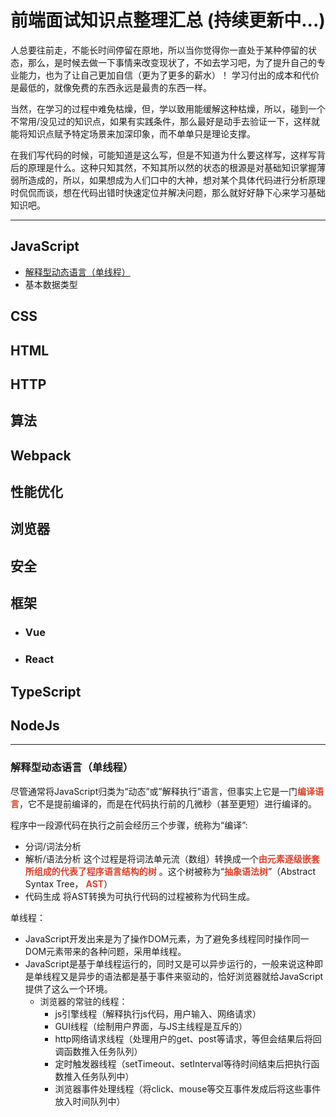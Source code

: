 # 前端面试知识点整理汇总  (持续更新中...)
人总要往前走，不能长时间停留在原地，所以当你觉得你一直处于某种停留的状态，那么，是时候去做一下事情来改变现状了，不如去学习吧，为了提升自己的专业能力，也为了让自己更加自信（更为了更多的薪水）！
学习付出的成本和代价是最低的，就像免费的东西永远是最贵的东西一样。

当然，在学习的过程中难免枯燥，但，学以致用能缓解这种枯燥，所以，碰到一个不常用/没见过的知识点，如果有实践条件，那么最好是动手去验证一下，这样就能将知识点赋予特定场景来加深印象，而不单单只是理论支撑。

在我们写代码的时候，可能知道是这么写，但是不知道为什么要这样写，这样写背后的原理是什么。这种只知其然，不知其所以然的状态的根源是对基础知识掌握薄弱所造成的，所以，如果想成为人们口中的大神，想对某个具体代码进行分析原理时侃侃而谈，想在代码出错时快速定位并解决问题，那么就好好静下心来学习基础知识吧。

---

## JavaScript
  - <a href="#js1">解释型动态语言（单线程）</a>
  - 基本数据类型

## CSS

## HTML

## HTTP

## 算法

## Webpack

## 性能优化

## 浏览器

## 安全

## 框架
- ### Vue
- ### React

## TypeScript

## NodeJs

---

### <span id='js1'>解释型动态语言（单线程）</span>
尽管通常将JavaScript归类为“动态”或”解释执行”语言，但事实上它是一门<b><font color='#DF402A'>编译语言</font></b>，它不是提前编译的，而是在代码执行前的几微秒（甚至更短）进行编译的。

程序中一段源代码在执行之前会经历三个步骤，统称为“编译”:
- 分词/词法分析
- 解析/语法分析
    这个过程是将词法单元流（数组）转换成一个<b><font color='#DF402A'>由元素逐级嵌套所组成的代表了程序语言结构的树</font></b> 。这个树被称为“<b><font color='#DF402A'>抽象语法树</font></b>”（Abstract Syntax Tree， <b><font color='#DF402A'>AST</font></b>）
- 代码生成
    将AST转换为可执行代码的过程被称为代码生成。

单线程：
- JavaScript开发出来是为了操作DOM元素，为了避免多线程同时操作同一DOM元素带来的各种问题，采用单线程。
- JavaScript是基于单线程运行的，同时又是可以异步运行的，一般来说这种即是单线程又是异步的语法都是基于事件来驱动的，恰好浏览器就给JavaScript提供了这么一个环境。  
  - 浏览器的常驻的线程：  
    - js引擎线程（解释执行js代码，用户输入、网络请求）
    - GUI线程（绘制用户界面，与JS主线程是互斥的）
    - http网络请求线程（处理用户的get、post等请求，等但会结果后将回调函数推入任务队列）
    - 定时触发器线程（setTimeout、setInterval等待时间结束后把执行函数推入任务队列中）
    - 浏览器事件处理线程（将click、mouse等交互事件发成后将这些事件放入时间队列中）

[importantColor]: #DF402A
